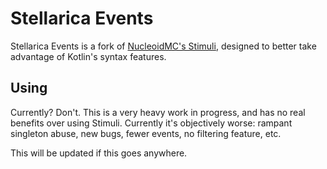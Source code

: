 # Stellarica Events
Stellarica Events is a fork of [NucleoidMC's Stimuli](https://github.com/NucleoidMC/stimuli), designed to better take advantage of Kotlin's syntax features.

## Using
Currently? Don't. This is a very heavy work in progress, and has no real benefits over using Stimuli.
Currently it's objectively worse: rampant singleton abuse, new bugs, fewer events, no filtering feature, etc.

This will be updated if this goes anywhere.